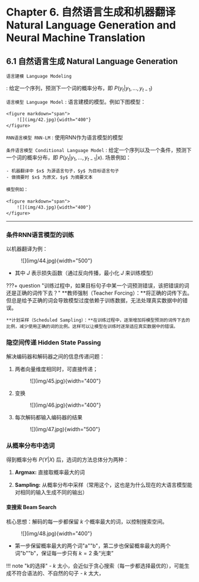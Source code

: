 # Chapter 6. 自然语言生成和机器翻译 Natural Language Generation and Neural Machine Translation

## 6.1 自然语言生成 Natural Language Generation

`语言建模 Language Modeling`

:   给定一个序列，预测下一个词的概率分布，即 $P(y_t|y_1, ..., y_{t-1})$

`语言模型 Language Model`
:   语言建模的模型。例如下图模型：

    <figure markdown="span">
        ![](img/42.jpg){width="400"}
    </figure>

`RNN语言模型 RNN-LM`
:   使用RNN作为语言模型的模型

`条件语言模型 Conditional Language Model`
:   给定一个序列以及一个条件，预测下一个词的概率分布，即 $P(y_t|y_1, ..., y_{t-1}|x)$. 场景例如：

    - 机器翻译中 $x$ 为源语言句子，$y$ 为目标语言句子
    - 做摘要时 $x$ 为原文，$y$ 为摘要文本

    模型例如：

    <figure markdown="span">
        ![](img/43.jpg){width="400"}
    </figure>

---

### 条件RNN语言模型的训练

以机器翻译为例：

<figure markdown="span">
    ![](img/44.jpg){width="500"}
</figure>

- 其中 $J$ 表示损失函数（通过反向传播，最小化 $J$ 来训练模型）

???+ question "训练过程中，如果目标句子中某一个词预测错误，该把错误的词还是正确的词传下去？"
    **教师强制（Teacher Forcing）：**将正确的词传下去。但总是给予正确的词会导致模型过度依赖于训练数据，无法处理真实数据中的错误。

    **计划采样（Scheduled Sampling）：**在训练过程中，逐渐增加将模型预测的词传下去的比例，减少使用正确的词的比例。这样可以让模型在训练时逐渐适应真实数据中的错误。

### 隐空间传递 Hidden State Passing

解决编码器和解码器之间的信息传递问题：

1. 两者向量维度相同时，可直接传递；

    <figure markdown="span">
        ![](img/45.jpg){width="400"}
    </figure>

2. 变换

    <figure markdown="span">
        ![](img/46.jpg){width="400"}
    </figure>

3. 每次解码都输入编码器的结果

    <figure markdown="span">
        ![](img/47.jpg){width="500"}
    </figure>

### 从概率分布中选词

得到概率分布 $P(Y|X)$ 后，选词的方法总体分为两种：

1. **Argmax:** 直接取概率最大的词

2. **Sampling:** 从概率分布中采样（常用这个，这也是为什么现在的大语言模型能对相同的输入生成不同的输出）

#### 束搜索 Beam Search

核心思想：解码的每一步都保留 $k$ 个概率最大的词，以控制搜索空间。

<figure markdown="span">
    ![](img/48.jpg){width="400"}
</figure>

- 第一步保留概率最大的两个词"a""b"，第二步也保留概率最大的两个词"b""b"，保证每一步只有 $k=2$ 条“光束”

!!! note "k的选择"
    - $k$ 太小，会近似于贪心搜索（每一步都选择最优的），可能生成不符合语法的、不自然的句子
    - $k$ 太大，